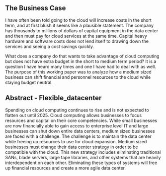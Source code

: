 ## The Business Case

I have often been told going to the cloud will increase costs in the short term, and at first blush it seems like a plausible statement. The company has thousands to millions of dollars of capital equipment in the data center and then must pay for cloud services at the same time. Capital heavy hardware and software costs does not lend itself to drawing down the services and seeing a cost savings quickly. 

What does a company do that wants to take advantage of cloud computing but does not have extra budget in the short to medium term period? It is a question I have heard many times and one I have had to deal with as well. The purpose of this working paper was to analyze how a medium sized business can shift financial and personnel resources to the cloud while staying budget neutral.

## Abstract - Flexible_datacenter

Spending on cloud computing continues to rise and is not expected to flatten out until 2025. Cloud computing allows businesses to focus resources and capital on their core competencies. While small businesses are now financially able to gain access to enterprise level IT and large businesses can shut down entire data centers, medium sized businesses are faced with a challenge. The challenge is to maintain the data center while freeing up resources to use for cloud expansion. Medium sized businesses must change their data center strategy in order to be compatible with the cloud. This new strategy includes eliminating traditional SANs, blade servers, large tape libraries, and other systems that are heavily interdependent on each other. Eliminating these types of systems will free up financial resources and create a more agile data center.  

